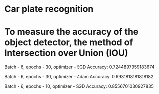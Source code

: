 # Car plate recognition

# To measure the accuracy of the object detector, the method of Intersection over Union (IOU)

Batch - 6, epochs - 30, optimizer - SGD
Accuracy: 0.7244897959183674

Batch - 6, epochs - 30, optimizer - Adam
Accuracy: 0.6931818181818182

Batch - 6, epochs - 10, optimizer - SGD
Accuracy: 0.8556701030927835 

